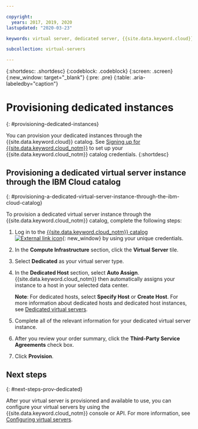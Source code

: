 ```yaml
---

copyright:
  years: 2017, 2019, 2020
lastupdated: "2020-03-23"

keywords: virtual server, dedicated server, {{site.data.keyword.cloud}}, {{site.data.keyword.cloud_notm}}

subcollection: virtual-servers

---
```


{:shortdesc: .shortdesc}
{:codeblock: .codeblock}
{:screen: .screen}
{:new_window: target="_blank"}
{:pre: .pre}
{:table: .aria-labeledby="caption"}


# Provisioning dedicated instances
{: #provisioning-dedicated-instances}

You can provision your dedicated instances through the {{site.data.keyword.cloud}} catalog. See [Signing up for {{site.data.keyword.cloud_notm}}](/docs/account?topic=account-signup#signup) to set up your {{site.data.keyword.cloud_notm}} catalog credentials.
{:shortdesc}

## Provisioning a dedicated virtual server instance through the IBM Cloud catalog
{: #provisioning-a-dedicated-virtual-server-instance-through-the-ibm-cloud-catalog}

To provision a dedicated virtual server instance through the {{site.data.keyword.cloud_notm}} catalog, complete the following steps:

  1. Log in to the [{{site.data.keyword.cloud_notm}} catalog ![External link icon](../icons/launch-glyph.svg "External link icon")](https://cloud.ibm.com/catalog){: new_window} by using your unique credentials.
  2. In the **Compute Infrastructure** section, click the **Virtual Server** tile.
  3. Select **Dedicated** as your virtual server type.
  4. In the **Dedicated Host** section, select **Auto Assign**. {{site.data.keyword.cloud_notm}} then automatically assigns your instance to a host in your selected data center.

     **Note**: For dedicated hosts, select **Specify Host** or **Create Host**. For more information about dedicated hosts and dedicated host instances, see [Dedicated virtual servers](/docs/virtual-servers?topic=virtual-servers-dedicated-virtual-servers).

  5. Complete all of the relevant information for your dedicated virtual server instance.
  6. After you review your order summary, click the **Third-Party Service Agreements** check box.
  7. Click **Provision**.

## Next steps
{: #next-steps-prov-dedicated}

After your virtual server is provisioned and available to use, you can configure your virtual servers by using the
{{site.data.keyword.cloud_notm}} console or API. For more information, see [Configuring virtual servers](/docs/virtual-servers?topic=virtual-servers-configuring-virtual-servers#configuring-virtual-servers).
